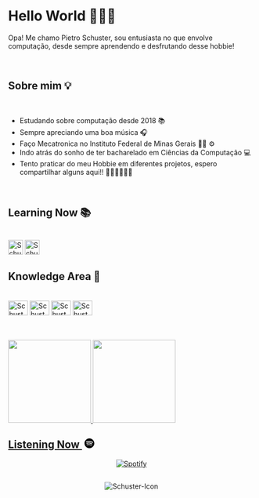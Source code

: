 
# Hello World 🙋🏻‍♂️

Opa! Me chamo Pietro Schuster, sou entusiasta no que envolve computação, desde sempre aprendendo e desfrutando desse hobbie!

<br>

## Sobre mim 💡

<br>

- Estudando sobre computação desde 2018 📚
- Sempre apreciando uma boa música 🎧
- Faço Mecatronica no Instituto Federal de Minas Gerais 🍞🧀 ⚙
- Indo atrás do sonho de ter bacharelado em Ciências da Computação 💻
- Tento praticar do meu Hobbie em diferentes projetos, espero compartilhar alguns aqui!! 🤘🏻🤘🏻🤘🏻

<br>



## Learning Now 📚

<br>

<div style="display: inline-block">
  <img alt="Schuster-HTML" height="30"src="https://cdn.jsdelivr.net/gh/devicons/devicon/icons/html5/html5-original.svg" />
  <img alt="Schuster-CSS" height="30"src="https://cdn.jsdelivr.net/gh/devicons/devicon/icons/css3/css3-original.svg" />
</div>

<br>

## Knowledge Area 💾

<div style="display: inline-block; padding: 20px 0px;">
    <img align="center" alt="Schuster-C" height="30" width="40" src="https://cdn.jsdelivr.net/gh/devicons/devicon/icons/c/c-plain.svg" />
    <img align="center" alt="Schuster-INO" height="30" width="40" src="https://cdn.jsdelivr.net/gh/devicons/devicon/icons/arduino/arduino-original-wordmark.svg" />
    <img align="center" alt="Schuster-Python" height="30" width="40" src="https://cdn.jsdelivr.net/gh/devicons/devicon/icons/python/python-original.svg" />
    <img align="center" alt="Schuster-JS" height="30" width="40" src="https://cdn.jsdelivr.net/gh/devicons/devicon/icons/javascript/javascript-original.svg" />
</div>
<br>

##

<div style="display: inline-block">
  <a href="https://github.com/Schusteerr">
  <img height="169em" src="https://schusteerr.vercel.app/api?username=schusteerr&show_icons=true&bg_color=0D1117&border_color=695f56&title_color=d5bfa7&text_color=C3D1D9&icon_color=695f56&include_all_commits=true&count_private=true"/>
  <img height="169em" src="https://schusteerr.vercel.app/api/top-langs/?username=schusteerr&layout=compact&langs_count=10&bg_color=0D1117&border_color=695f56&title_color=d5bfa7&text_color=C3D1D9"/>
</div>


<br>

## Listening Now <svg role="img" height="20" width="30" viewBox="0 0 24 24" xmlns="http://www.w3.org/2000/svg"><title>Spotify</title><path d="M12 0C5.4 0 0 5.4 0 12s5.4 12 12 12 12-5.4 12-12S18.66 0 12 0zm5.521 17.34c-.24.359-.66.48-1.021.24-2.82-1.74-6.36-2.101-10.561-1.141-.418.122-.779-.179-.899-.539-.12-.421.18-.78.54-.9 4.56-1.021 8.52-.6 11.64 1.32.42.18.479.659.301 1.02zm1.44-3.3c-.301.42-.841.6-1.262.3-3.239-1.98-8.159-2.58-11.939-1.38-.479.12-1.02-.12-1.14-.6-.12-.48.12-1.021.6-1.141C9.6 9.9 15 10.561 18.72 12.84c.361.181.54.78.241 1.2zm.12-3.36C15.24 8.4 8.82 8.16 5.16 9.301c-.6.179-1.2-.181-1.38-.721-.18-.601.18-1.2.72-1.381 4.26-1.26 11.28-1.02 15.721 1.621.539.3.719 1.02.419 1.56-.299.421-1.02.599-1.559.3z"/></svg>


<div align="center">

  [![Spotify](https://nowplaying-spotify-ten.vercel.app/api/spotify/?background_color=0D1117&border_color=695f56)](https://open.spotify.com/user/31d34cvrcrzoynz2znvwg7r3nsku)

</div>




##

<div align="center">
    <img align="center" alt="Schuster-Icon"src="https://cdn.domestika.org/c_limit,dpr_1.0,f_auto,q_auto,w_820/v1449065969/content-items/001/469/066/CHAIN_A_MOTION_Pablo_dribbble_V02-original.gif?1449065969">   
</div>


 ##